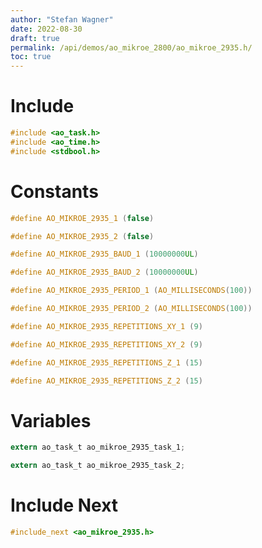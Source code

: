```yaml
---
author: "Stefan Wagner"
date: 2022-08-30
draft: true
permalink: /api/demos/ao_mikroe_2800/ao_mikroe_2935.h/
toc: true
---
```


# Include

```c
#include <ao_task.h>
#include <ao_time.h>
#include <stdbool.h>
```

# Constants

```c
#define AO_MIKROE_2935_1 (false)
```

```c
#define AO_MIKROE_2935_2 (false)
```

```c
#define AO_MIKROE_2935_BAUD_1 (10000000UL)
```

```c
#define AO_MIKROE_2935_BAUD_2 (10000000UL)
```

```c
#define AO_MIKROE_2935_PERIOD_1 (AO_MILLISECONDS(100))
```

```c
#define AO_MIKROE_2935_PERIOD_2 (AO_MILLISECONDS(100))
```

```c
#define AO_MIKROE_2935_REPETITIONS_XY_1 (9)
```

```c
#define AO_MIKROE_2935_REPETITIONS_XY_2 (9)
```

```c
#define AO_MIKROE_2935_REPETITIONS_Z_1 (15)
```

```c
#define AO_MIKROE_2935_REPETITIONS_Z_2 (15)
```

# Variables

```c
extern ao_task_t ao_mikroe_2935_task_1;
```

```c
extern ao_task_t ao_mikroe_2935_task_2;
```

# Include Next

```c
#include_next <ao_mikroe_2935.h>
```
